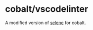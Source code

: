 # cobalt/vscodelinter

A modified version of [selene](https://kampfkarren.github.io/selene/) for cobalt.